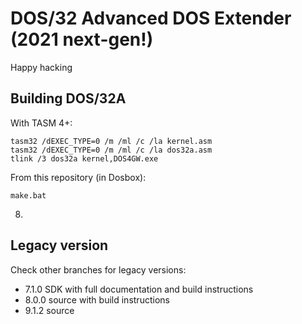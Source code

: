 # DOS/32 Advanced DOS Extender (2021 next-gen!)
 
Happy hacking

## Building DOS/32A

With TASM 4+:

```
tasm32 /dEXEC_TYPE=0 /m /ml /c /la kernel.asm
tasm32 /dEXEC_TYPE=0 /m /ml /c /la dos32a.asm
tlink /3 dos32a kernel,DOS4GW.exe
```

From this repository (in Dosbox):

```
make.bat
```

8)

## Legacy version

Check other branches for legacy versions:

* 7.1.0 SDK with full documentation and build instructions
* 8.0.0 source with build instructions
* 9.1.2 source 
